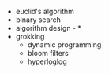 - euclid's algorithm
- binary search
- algorithm design - *
- grokking
    - dynamic programming
    - bloom filters
    - hyperloglog
